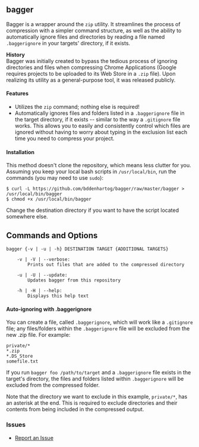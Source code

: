 ## bagger

Bagger is a wrapper around the `zip` utility. It streamlines the process of compression with a simpler command structure, as well as the ability to automatically ignore files and directories by reading a file named `.baggerignore` in your targets' directory, if it exists.

**History**  
Bagger was initially created to bypass the tedious process of ignoring directories and files when compressing Chrome Applications (Google requires projects to be uploaded to its Web Store in a `.zip` file). Upon realizing its utility as a general-purpose tool, it was released publicly.

#### Features
- Utilizes the `zip` command; nothing else is required!
- Automatically ignores files and folders listed in a `.baggerignore` file in the target directory, if it exists -- similar to the way a `.gitignore` file works. This allows you to easily and consistently control which files are ignored without having to worry about typing in the exclusion list each time you need to compress your project.


#### Installation
This method doesn't clone the repository, which means less clutter for you. Assuming you keep your local bash scripts in `/usr/local/bin`, run the commands (you may need to use `sudo`):

    $ curl -L https://github.com/bddenhartog/bagger/raw/master/bagger > /usr/local/bin/bagger
    $ chmod +x /usr/local/bin/bagger

Change the destination directory if you want to have the script located somewhere else.

## Commands and Options
```
bagger {-v | -u | -h} DESTINATION TARGET {ADDITIONAL TARGETS}

    -v | -V | --verbose:
        Prints out files that are added to the compressed directory

    -u | -U | --update:
        Updates bagger from this repository

    -h | -H | --help:
        Displays this help text
```

#### Auto-ignoring with .baggerignore
You can create a file, called `.baggerignore`, which will work like a `.gitignore` file; any files/folders within the `.baggerignore` file will be excluded from the new .zip file. For example:

    private/*
    *.zip
    *.DS_Store
    somefile.txt

If you run `bagger foo /path/to/target` and a `.baggerignore` file exists in the target's directory, the files and folders listed within `.baggerignore` will be excluded from the compressed folder.

Note that the directory we want to exclude in this example, `private/*`, has an asterisk at the end. This is required to exclude directories and their contents from being included in the compressed output.

### Issues
- [Report an Issue](https://github.com/bddenhartog/bagger/issues)
